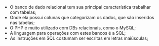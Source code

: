 * O banco de dado relacional tem sua principal característica trabalhar com tabelas;
* Onde ela possui colunas que categorizam os dados, que são inseridos nas tabelas;
* O PHP é muito utilizado com DBs relacionais, como o MySQL;
* A linguagem para operações com estes bancos é a SQL;
* As instruções em SQL costumam ser escritas em letras maiúsculas;